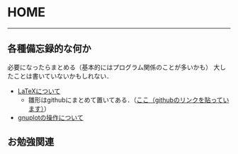 # HOME
---

## 各種備忘録的な何か
必要になったらまとめる（基本的にはプログラム関係のことが多いかも） 
大したことは書いていないかもしれない．
- [LaTeXについて](src/latex.html)
    - 雛形はgithubにまとめて置いてある．（[ここ（githubのリンクを貼っています）](https://github.com/crutont0121/LaTeX_open/tree/main/prb)）
- [gnuplotの操作について](src/gnuplot.html)


## お勉強関連




